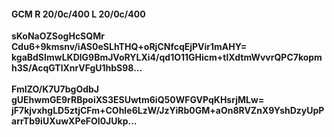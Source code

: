 #### GCM R 20/0c/400 L 20/0c/400
**sKoNaOZSogHcSQMr**<br/>**Cdu6+9kmsnv/iAS0eSLhTHQ+oRjCNfcqEjPVir1mAHY=**<br/>**kgaBdSImwLKDlG9BmJVoRYLXi4/qd1O11GHicm+tlXdtmWvvrQPC7kopmh3S/AcqGTlXnrVFgU1hbS98...**<br/><br/>
**FmIZO/K7U7bgOdbJ**<br/>**gUEhwmGE9rRBpoiXS3ESUwtm6iQ50WFGVPqKHsrjMLw=**<br/>**jF7kjvxhgLD5ztjCFm+COhIe6LzW/JzYiRb0GM+aOn8RVZnX9YshDzyUpParrTb9iUXuwXPeFOI0JUkp...**